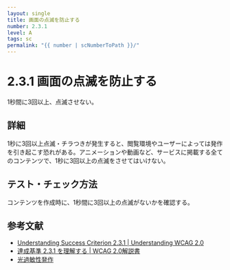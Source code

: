 ```yaml
---
layout: single
title: 画面の点滅を防止する
number: 2.3.1
level: A
tags: sc
permalink: "{{ number | scNumberToPath }}/"
---
```


# 2.3.1 画面の点滅を防止する

1秒間に3回以上、点滅させない。

## 詳細

1秒に3回以上点滅・チラつきが発生すると、閲覧環境やユーザーによっては発作を引き起こす恐れがある。アニメーションや動画など、サービスに掲載する全てのコンテンツで、1秒に3回以上の点滅をさせてはいけない。

## テスト・チェック方法

コンテンツを作成時に、1秒間に3回以上の点滅がないかを確認する。

## 参考文献

- [Understanding Success Criterion 2.3.1 | Understanding WCAG 2.0](https://www.w3.org/TR/UNDERSTANDING-WCAG20/seizure-does-not-violate.html)
- [達成基準 2.3.1 を理解する | WCAG 2.0解説書](http://waic.jp/docs/UNDERSTANDING-WCAG20/seizure-does-not-violate.html)
- [光過敏性発作](https://ja.wikipedia.org/wiki/%E5%85%89%E9%81%8E%E6%95%8F%E6%80%A7%E7%99%BA%E4%BD%9C)
